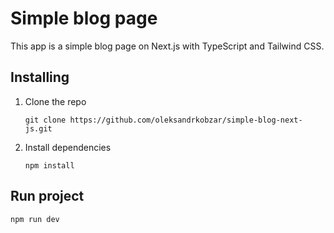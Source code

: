 # Simple blog page

This app is a simple blog page on Next.js with TypeScript and Tailwind CSS.


## Installing

1. Clone the repo
    ```
    git clone https://github.com/oleksandrkobzar/simple-blog-next-js.git
    ```
2. Install dependencies
    ```
    npm install
    ``` 

## Run project

```
npm run dev
```
